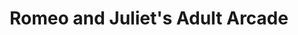 ---
title: "Romeo and Juliet's Adult Arcade"
url: /morgantown/romeo-and-juliets-adult-arcade/
shop: Allgemein
---